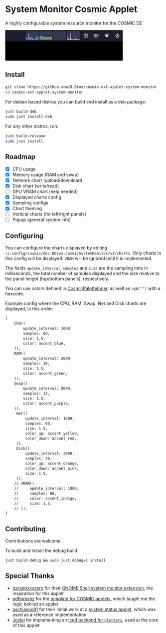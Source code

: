 # System Monitor Cosmic Applet

A highly configurable system resource monitor for the COSMIC DE 

![screenshot of the applet](./res/screenshot.png)




## Install

```sh
git clone https://github.com/D-Brox/cosmic-ext-applet-system-monitor 
cd cosmic-ext-applet-system-monitor 
```

For debian based distros you can build and install as a deb package:
```sh
just build-deb
sudo just install-deb
```

For any other distros, run:
```sh
just build-release
sudo just install
```

## Roadmap

- [x] CPU usage
- [x] Memory usage (RAM and swap)
- [x] Network chart (upload/download)
- [x] Disk chart (write/read)
- [ ] GPU VRAM chart (help needed)
- [x] Displayed charts config
- [x] Sampling configs
- [x] Chart theming
- [ ] Vertical charts (for left/right panels)
- [ ] Popup (general system info)

## Configuring

You can configure the charts displayed by editing `~/.config/cosmic/dev.DBrox.CosmicSystemMonitor/v1/charts`. Only charts in this config will be displayed. `VRAM` will be ignored until it is implemented.

The fields `update_interval`, `samples` and `size` are the sampling time in milliseconds, the total number of samples displayed and the size relative to the panel height (top/bottom panels), respectively.

You can use colors defined in [CosmicPaletteInner](https://pop-os.github.io/libcosmic/cosmic/cosmic_theme/struct.CosmicPaletteInner.html), as well as `rgb("")` with a hexcode.

Example config where the CPU, RAM, Swap, Net and Disk charts are displayed, in this order:
```ron
[
    CPU((
        update_interval: 1000,
        samples: 60,
        size: 1.5,
        color: accent_blue,
    )),
    RAM((
        update_interval: 2000,
        samples: 30,
        size: 1.5,
        color: accent_green,
    )),
    Swap((
        update_interval: 5000,
        samples: 12,
        size: 1.5,
        color: accent_purple,
    )),
     Net((
         update_interval: 1000,
         samples: 60,
         size: 1.5,
         color_up: accent_yellow,
         color_down: accent_red,
     )),
     Disk((
         update_interval: 2000,
         samples: 30,
         color_up: accent_orange,
         color_down: accent_pink,
         size: 1.5,
     )),
    // VRAM((
    //     update_interval: 1000,
    //     samples: 60,
    //     color: accent_indigo,
    //     size: 1.5,
    // )),
]
```

## Contributing

Contributions are welcome

To build and install the debug build

```sh
just build-debug && sudo just debug=1 install
```

## Special Thanks

- [paradoxxxzero](https://github.com/paradoxxxzero) for their [GNOME Shell system monitor extension](https://github.com/paradoxxxzero/gnome-shell-system-monitor-applet), the inspiration for this applet
- [edfloreshz](https://github.com/edfloreshz) for the [template for COSMIC applets](https://github.com/edfloreshz/cosmic-applet-template), which taught me the logic behind an applet
- [aschiavon91](https://github.com/aschiavon91) for their initial work at a [system status applet](https://github.com/aschiavon91/cosmic-applet-sys-status/), which was used as a reference implementation
- [Joylei](https://github.com/Joylei) for implementing an [Iced backend for `plotters`](https://github.com/Joylei/plotters-iced), used at the core of this applet
